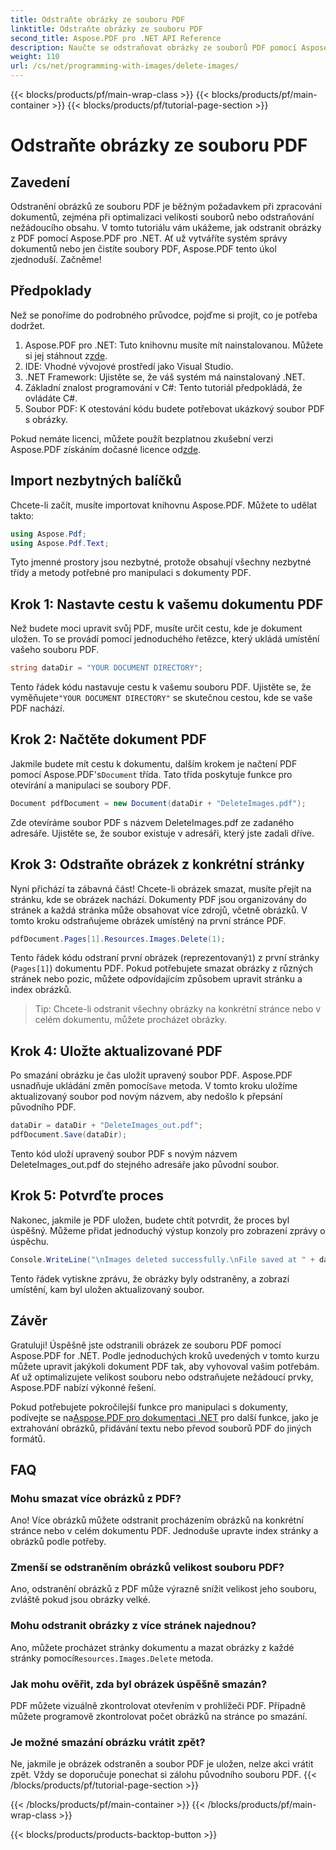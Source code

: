 ```yaml
---
title: Odstraňte obrázky ze souboru PDF
linktitle: Odstraňte obrázky ze souboru PDF
second_title: Aspose.PDF pro .NET API Reference
description: Naučte se odstraňovat obrázky ze souborů PDF pomocí Aspose.PDF for .NET v jednoduchém, podrobném tutoriálu. Optimalizujte soubory PDF snadným odstraněním nežádoucích obrázků.
weight: 110
url: /cs/net/programming-with-images/delete-images/
---
```


{{< blocks/products/pf/main-wrap-class >}}
{{< blocks/products/pf/main-container >}}
{{< blocks/products/pf/tutorial-page-section >}}

# Odstraňte obrázky ze souboru PDF

## Zavedení

Odstranění obrázků ze souboru PDF je běžným požadavkem při zpracování dokumentů, zejména při optimalizaci velikosti souborů nebo odstraňování nežádoucího obsahu. V tomto tutoriálu vám ukážeme, jak odstranit obrázky z PDF pomocí Aspose.PDF pro .NET. Ať už vytváříte systém správy dokumentů nebo jen čistíte soubory PDF, Aspose.PDF tento úkol zjednoduší. Začněme!

## Předpoklady

Než se ponoříme do podrobného průvodce, pojďme si projít, co je potřeba dodržet.

1.  Aspose.PDF pro .NET: Tuto knihovnu musíte mít nainstalovanou. Můžete si jej stáhnout z[zde](https://releases.aspose.com/pdf/net/).
2. IDE: Vhodné vývojové prostředí jako Visual Studio.
3. .NET Framework: Ujistěte se, že váš systém má nainstalovaný .NET.
4. Základní znalost programování v C#: Tento tutoriál předpokládá, že ovládáte C#.
5. Soubor PDF: K otestování kódu budete potřebovat ukázkový soubor PDF s obrázky.

 Pokud nemáte licenci, můžete použít bezplatnou zkušební verzi Aspose.PDF získáním dočasné licence od[zde](https://purchase.aspose.com/temporary-license/).

## Import nezbytných balíčků

Chcete-li začít, musíte importovat knihovnu Aspose.PDF. Můžete to udělat takto:

```csharp
using Aspose.Pdf;
using Aspose.Pdf.Text;
```

Tyto jmenné prostory jsou nezbytné, protože obsahují všechny nezbytné třídy a metody potřebné pro manipulaci s dokumenty PDF.

## Krok 1: Nastavte cestu k vašemu dokumentu PDF

Než budete moci upravit svůj PDF, musíte určit cestu, kde je dokument uložen. To se provádí pomocí jednoduchého řetězce, který ukládá umístění vašeho souboru PDF.

```csharp
string dataDir = "YOUR DOCUMENT DIRECTORY";
```

 Tento řádek kódu nastavuje cestu k vašemu souboru PDF. Ujistěte se, že vyměňujete`"YOUR DOCUMENT DIRECTORY"` se skutečnou cestou, kde se vaše PDF nachází.

## Krok 2: Načtěte dokument PDF

 Jakmile budete mít cestu k dokumentu, dalším krokem je načtení PDF pomocí Aspose.PDF's`Document` třída. Tato třída poskytuje funkce pro otevírání a manipulaci se soubory PDF.

```csharp
Document pdfDocument = new Document(dataDir + "DeleteImages.pdf");
```

Zde otevíráme soubor PDF s názvem DeleteImages.pdf ze zadaného adresáře. Ujistěte se, že soubor existuje v adresáři, který jste zadali dříve.

## Krok 3: Odstraňte obrázek z konkrétní stránky

Nyní přichází ta zábavná část! Chcete-li obrázek smazat, musíte přejít na stránku, kde se obrázek nachází. Dokumenty PDF jsou organizovány do stránek a každá stránka může obsahovat více zdrojů, včetně obrázků. V tomto kroku odstraňujeme obrázek umístěný na první stránce PDF.

```csharp
pdfDocument.Pages[1].Resources.Images.Delete(1);
```

 Tento řádek kódu odstraní první obrázek (reprezentovaný`1`) z první stránky (`Pages[1]`) dokumentu PDF. Pokud potřebujete smazat obrázky z různých stránek nebo pozic, můžete odpovídajícím způsobem upravit stránku a index obrázků.

> Tip: Chcete-li odstranit všechny obrázky na konkrétní stránce nebo v celém dokumentu, můžete procházet obrázky.

## Krok 4: Uložte aktualizované PDF

 Po smazání obrázku je čas uložit upravený soubor PDF. Aspose.PDF usnadňuje ukládání změn pomocí`Save` metoda. V tomto kroku uložíme aktualizovaný soubor pod novým názvem, aby nedošlo k přepsání původního PDF.

```csharp
dataDir = dataDir + "DeleteImages_out.pdf";
pdfDocument.Save(dataDir);
```

Tento kód uloží upravený soubor PDF s novým názvem DeleteImages_out.pdf do stejného adresáře jako původní soubor.

## Krok 5: Potvrďte proces

Nakonec, jakmile je PDF uložen, budete chtít potvrdit, že proces byl úspěšný. Můžeme přidat jednoduchý výstup konzoly pro zobrazení zprávy o úspěchu.

```csharp
Console.WriteLine("\nImages deleted successfully.\nFile saved at " + dataDir);
```

Tento řádek vytiskne zprávu, že obrázky byly odstraněny, a zobrazí umístění, kam byl uložen aktualizovaný soubor.

## Závěr

Gratuluji! Úspěšně jste odstranili obrázek ze souboru PDF pomocí Aspose.PDF for .NET. Podle jednoduchých kroků uvedených v tomto kurzu můžete upravit jakýkoli dokument PDF tak, aby vyhovoval vašim potřebám. Ať už optimalizujete velikost souboru nebo odstraňujete nežádoucí prvky, Aspose.PDF nabízí výkonné řešení.

 Pokud potřebujete pokročilejší funkce pro manipulaci s dokumenty, podívejte se na[Aspose.PDF pro dokumentaci .NET](https://reference.aspose.com/pdf/net/) pro další funkce, jako je extrahování obrázků, přidávání textu nebo převod souborů PDF do jiných formátů.

## FAQ

### Mohu smazat více obrázků z PDF?
Ano! Více obrázků můžete odstranit procházením obrázků na konkrétní stránce nebo v celém dokumentu PDF. Jednoduše upravte index stránky a obrázků podle potřeby.

### Zmenší se odstraněním obrázků velikost souboru PDF?
Ano, odstranění obrázků z PDF může výrazně snížit velikost jeho souboru, zvláště pokud jsou obrázky velké.

### Mohu odstranit obrázky z více stránek najednou?
 Ano, můžete procházet stránky dokumentu a mazat obrázky z každé stránky pomocí`Resources.Images.Delete` metoda.

### Jak mohu ověřit, zda byl obrázek úspěšně smazán?
PDF můžete vizuálně zkontrolovat otevřením v prohlížeči PDF. Případně můžete programově zkontrolovat počet obrázků na stránce po smazání.

### Je možné smazání obrázku vrátit zpět?
Ne, jakmile je obrázek odstraněn a soubor PDF je uložen, nelze akci vrátit zpět. Vždy se doporučuje ponechat si zálohu původního souboru PDF.
{{< /blocks/products/pf/tutorial-page-section >}}

{{< /blocks/products/pf/main-container >}}
{{< /blocks/products/pf/main-wrap-class >}}

{{< blocks/products/products-backtop-button >}}

